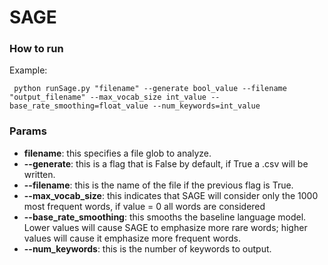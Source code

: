 # SAGE 

### How to run
Example:

<pre><code> python runSage.py "filename" --generate bool_value --filename "output_filename" --max_vocab_size int_value --base_rate_smoothing=float_value --num_keywords=int_value </code></pre>

### Params

- **filename**: this specifies a file glob to analyze.
- **--generate**: this is a flag that is False by default, if True a .csv will be written.
- **--filename**: this is the name of the file if the previous flag is True.
- **--max_vocab_size**: this indicates that SAGE will consider only the 1000 most frequent words, if value = 0 all words are considered
- **--base_rate_smoothing**: this smooths the baseline language model. Lower values will cause SAGE to emphasize more rare words; higher values will cause it emphasize more frequent words.
- **--num_keywords**: this is the number of keywords to output.